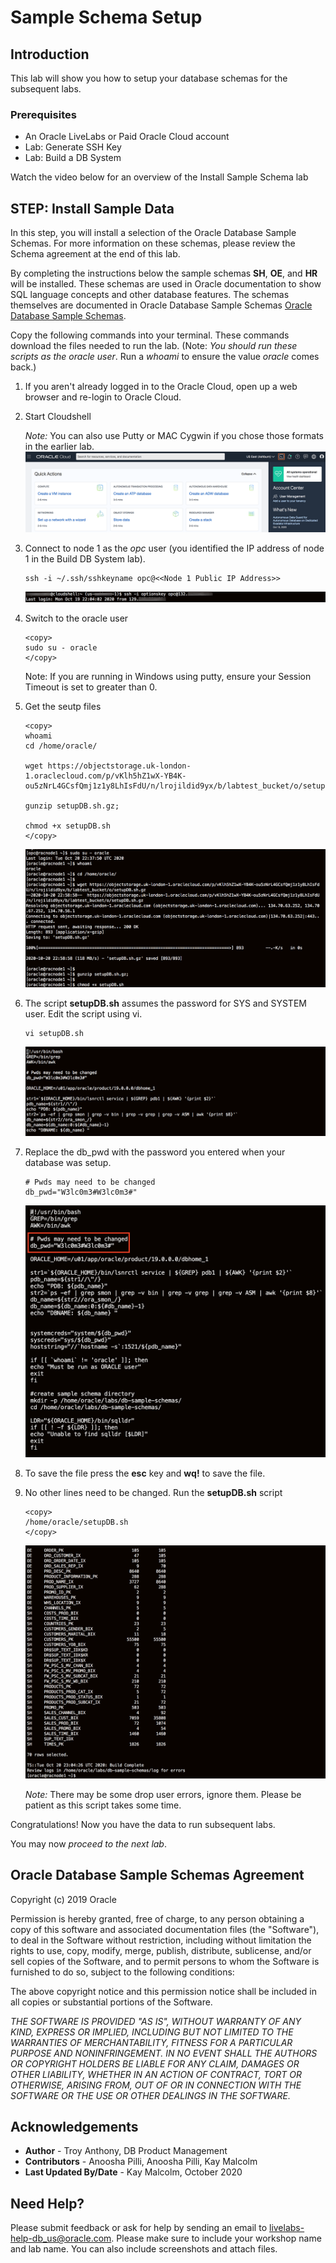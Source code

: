 # Sample Schema Setup

## Introduction
This lab will show you how to setup your database schemas for the subsequent labs.

### Prerequisites
- An Oracle LiveLabs or Paid Oracle Cloud account
- Lab: Generate SSH Key
- Lab: Build a DB System

Watch the video below for an overview of the Install Sample Schema lab
[](youtube:rUIxZjy9HQg)
  
## **STEP**: Install Sample Data

In this step, you will install a selection of the Oracle Database Sample Schemas.  For more information on these schemas, please review the Schema agreement at the end of this lab.

By completing the instructions below the sample schemas **SH**, **OE**, and **HR** will be installed. These schemas are used in Oracle documentation to show SQL language concepts and other database features. The schemas themselves are documented in Oracle Database Sample Schemas [Oracle Database Sample Schemas](https://www.oracle.com/pls/topic/lookup?ctx=dblatest&id=COMSC).

Copy the following commands into your terminal. These commands download the files needed to run the lab.  (Note: *You should run these scripts as the oracle user*.  Run a *whoami* to ensure the value *oracle* comes back.)

1.  If you aren't already logged in to the Oracle Cloud, open up a web browser and re-login to Oracle Cloud. 

2.  Start Cloudshell
   
    *Note:* You can also use Putty or MAC Cygwin if you chose those formats in the earlier lab.  
    ![](../clusterware/images/start-cloudshell.png " ")

3.  Connect to node 1 as the *opc* user (you identified the IP address of node 1 in the Build DB System lab). 

    ````
    ssh -i ~/.ssh/sshkeyname opc@<<Node 1 Public IP Address>>
    ````
    ![](../clusterware/images/racnode1-login.png " ")

4.  Switch to the oracle user
   
    ````
    <copy>
    sudo su - oracle
    </copy>
    ````

    Note: If you are running in Windows using putty, ensure your Session Timeout is set to greater than 0.
5.  Get the seutp files
    ````
    <copy>    
    whoami   
    cd /home/oracle/

    wget https://objectstorage.uk-london-1.oraclecloud.com/p/vKlh5hZ1wX-YB4K-ou5zNrL4GCsfQmj1z1y8LhIsFdU/n/lrojildid9yx/b/labtest_bucket/o/setupDB.sh.gz

    gunzip setupDB.sh.gz;

    chmod +x setupDB.sh
    </copy>
    ````
    ![](./images/setup-num5.png " " )

6. The script **setupDB.sh** assumes the password for SYS and SYSTEM user. Edit the script using vi.

    ````
    vi setupDB.sh
    ````
    ![](./images/setup-num6.png " " )

7. Replace the db_pwd with the password you entered when your database was setup.

    ````
    # Pwds may need to be changed
    db_pwd="W3lc0m3#W3lc0m3#"
    ````
     ![](./images/setup-num7.png " " )

8. To save the file press the **esc** key and **wq!** to save the file.
   
9.  No other lines need to be changed.  Run the **setupDB.sh** script

    ````
    <copy>
    /home/oracle/setupDB.sh
    </copy>
    ````

    ![](./images/setup-num9.png " " )

    *Note:* There may be some drop user errors, ignore them.  Please be patient as this script takes some time.

Congratulations! Now you have the data to run subsequent labs.

You may now *proceed to the next lab*.

## Oracle Database Sample Schemas Agreement

Copyright (c) 2019 Oracle

Permission is hereby granted, free of charge, to any person obtaining a copy of this software and associated documentation files (the "Software"), to deal in the Software without restriction, including without limitation the rights to use, copy, modify, merge, publish, distribute, sublicense, and/or sell copies of the Software, and to permit persons to whom the Software is furnished to do so, subject to the following conditions:

The above copyright notice and this permission notice shall be included in all copies or substantial portions of the Software.

*THE SOFTWARE IS PROVIDED "AS IS", WITHOUT WARRANTY OF ANY KIND, EXPRESS OR IMPLIED, INCLUDING BUT NOT LIMITED TO THE WARRANTIES OF MERCHANTABILITY, FITNESS FOR A PARTICULAR PURPOSE AND NONINFRINGEMENT. IN NO EVENT SHALL THE AUTHORS OR COPYRIGHT HOLDERS BE LIABLE FOR ANY CLAIM, DAMAGES OR OTHER LIABILITY, WHETHER IN AN ACTION OF CONTRACT, TORT OR OTHERWISE, ARISING FROM, OUT OF OR IN CONNECTION WITH THE SOFTWARE OR THE USE OR OTHER DEALINGS IN THE SOFTWARE.*

## Acknowledgements

- **Author** - Troy Anthony, DB Product Management
- **Contributors** - Anoosha Pilli, Anoosha Pilli, Kay Malcolm
- **Last Updated By/Date** - Kay Malcolm, October 2020

## Need Help?

Please submit feedback or ask for help by sending an email to livelabs-help-db_us@oracle.com. Please make sure to include your workshop name and lab name.  You can also include screenshots and attach files.
